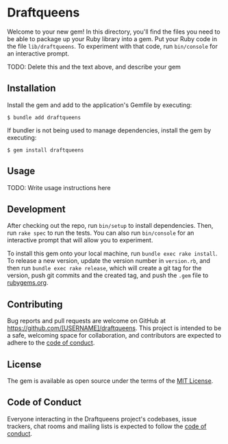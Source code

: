# Draftqueens

Welcome to your new gem! In this directory, you'll find the files you need to be able to package up your Ruby library into a gem. Put your Ruby code in the file `lib/draftqueens`. To experiment with that code, run `bin/console` for an interactive prompt.

TODO: Delete this and the text above, and describe your gem

## Installation

Install the gem and add to the application's Gemfile by executing:

    $ bundle add draftqueens

If bundler is not being used to manage dependencies, install the gem by executing:

    $ gem install draftqueens

## Usage

TODO: Write usage instructions here

## Development

After checking out the repo, run `bin/setup` to install dependencies. Then, run `rake spec` to run the tests. You can also run `bin/console` for an interactive prompt that will allow you to experiment.

To install this gem onto your local machine, run `bundle exec rake install`. To release a new version, update the version number in `version.rb`, and then run `bundle exec rake release`, which will create a git tag for the version, push git commits and the created tag, and push the `.gem` file to [rubygems.org](https://rubygems.org).

## Contributing

Bug reports and pull requests are welcome on GitHub at https://github.com/[USERNAME]/draftqueens. This project is intended to be a safe, welcoming space for collaboration, and contributors are expected to adhere to the [code of conduct](https://github.com/[USERNAME]/draftqueens/blob/main/CODE_OF_CONDUCT.md).

## License

The gem is available as open source under the terms of the [MIT License](https://opensource.org/licenses/MIT).

## Code of Conduct

Everyone interacting in the Draftqueens project's codebases, issue trackers, chat rooms and mailing lists is expected to follow the [code of conduct](https://github.com/[USERNAME]/draftqueens/blob/main/CODE_OF_CONDUCT.md).
